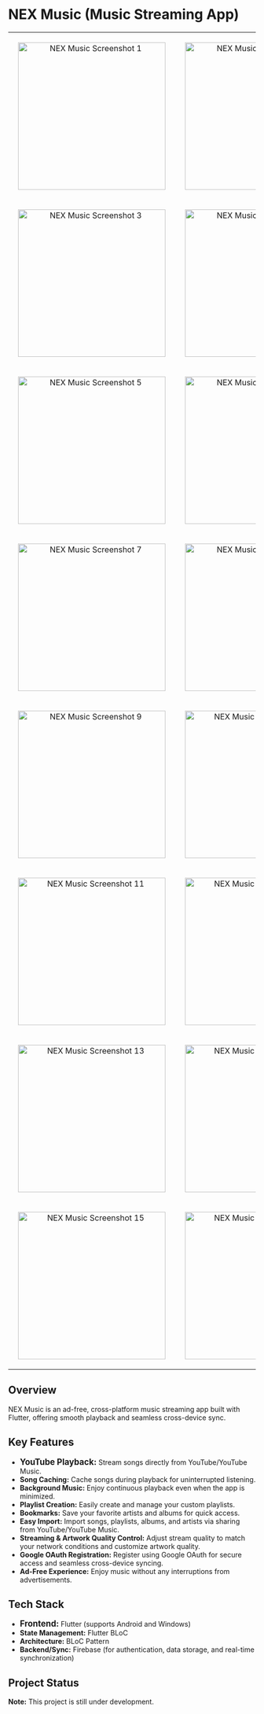 # NEX Music (Music Streaming App)

<table>
  <tr>
    <td align="center" style="padding: 20px;">
      <img src="https://github.com/user-attachments/assets/4b100cfe-beaa-4b83-9d39-8a2cb2976396" alt="NEX Music Screenshot 1" width="300" />
    </td>
    <td align="center" style="padding: 20px;">
      <img src="https://github.com/user-attachments/assets/5364abd9-a5c1-4bb3-8499-009616e152d5" alt="NEX Music Screenshot 2" width="300" />
    </td>
  </tr>
  <tr>
    <td align="center" style="padding: 20px;">
      <img src="https://github.com/user-attachments/assets/2181f7f7-b29c-4389-ad8f-c6e4b3d4e2aa" alt="NEX Music Screenshot 3" width="300" />
    </td>
    <td align="center" style="padding: 20px;">
      <img src="https://github.com/user-attachments/assets/b91602f7-c6f1-410a-8e77-6203cf988d10" alt="NEX Music Screenshot 4" width="300" />
    </td>
  </tr>
   <tr>
    <td align="center" style="padding: 20px;">
      <img src="https://github.com/user-attachments/assets/94c66a97-6940-4fc6-9642-87df410bbaf7" alt="NEX Music Screenshot 5" width="300" />
    </td>
    <td align="center" style="padding: 20px;">
      <img src="https://github.com/user-attachments/assets/54d70e52-dcdf-4a8a-9a8b-a04f60610810" alt="NEX Music Screenshot 6" width="300" />
    </td>
  </tr>
  <tr>
    <td align="center" style="padding: 20px;">
      <img src="https://github.com/user-attachments/assets/b0e0492d-5756-4c2a-84d7-cb136129817c" alt="NEX Music Screenshot 7" width="300" />
    </td>
    <td align="center" style="padding: 20px;">
      <img src="https://github.com/user-attachments/assets/04a08ad8-f442-4439-b237-680dc6bdcda5" alt="NEX Music Screenshot 8" width="300" />
    </td>
  </tr>
    <tr>
    <td align="center" style="padding: 20px;">
      <img src="https://github.com/user-attachments/assets/99dea2a1-c1ec-40e8-b77a-21ff0a391960" alt="NEX Music Screenshot 9" width="300" />
    </td>
    <td align="center" style="padding: 20px;">
      <img src="https://github.com/user-attachments/assets/c359bb06-4792-4519-a901-8e34111c58d9" alt="NEX Music Screenshot 10" width="300" />
    </td>
  </tr>
   <tr>
    <td align="center" style="padding: 20px;">
      <img src="https://github.com/user-attachments/assets/6f7fb1d4-d9aa-47df-91a4-65e3d610bb03" alt="NEX Music Screenshot 11" width="300" />
    </td>
    <td align="center" style="padding: 20px;">
      <img src="https://github.com/user-attachments/assets/7182d3f4-d8da-4eb7-93d8-062e2a0d5e7b" alt="NEX Music Screenshot 12" width="300" />
    </td>
  </tr>
   <tr>
    <td align="center" style="padding: 20px;">
      <img src="https://github.com/user-attachments/assets/cbba2b0f-e35c-4051-bf3f-1137c5fd3896" alt="NEX Music Screenshot 13" width="300" />
    </td>
    <td align="center" style="padding: 20px;">
      <img src="https://github.com/user-attachments/assets/20b9ffda-97e8-4f57-93d0-8dc6e972f0c1" alt="NEX Music Screenshot 14" width="300" />
    </td>
  </tr>
  <tr>
    <td align="center" style="padding: 20px;">
      <img src="https://github.com/user-attachments/assets/103c8941-037a-4909-81ec-a23f08aa9691" alt="NEX Music Screenshot 15" width="300" />
    </td>
    <td align="center" style="padding: 20px;">
      <img src="https://github.com/user-attachments/assets/412a8d7a-91f5-42d3-9cf8-98ab2a99c31f" alt="NEX Music Screenshot 16" width="300" />
    </td>
  </tr>
</table>

## Overview

NEX Music is an ad-free, cross-platform music streaming app built with Flutter, offering smooth playback and seamless cross-device sync.

## Key Features

- <span style="font-size:1.2em;"><strong>YouTube Playback:</strong></span> Stream songs directly from YouTube/YouTube Music.
- **Song Caching:** Cache songs during playback for uninterrupted listening.
- **Background Music:** Enjoy continuous playback even when the app is minimized.
- **Playlist Creation:** Easily create and manage your custom playlists.
- **Bookmarks:** Save your favorite artists and albums for quick access.
- **Easy Import:** Import songs, playlists, albums, and artists via sharing from YouTube/YouTube Music.
- **Streaming & Artwork Quality Control:** Adjust stream quality to match your network conditions and customize artwork quality.
- **Google OAuth Registration:** Register using Google OAuth for secure access and seamless cross-device syncing.
- **Ad-Free Experience:** Enjoy music without any interruptions from advertisements.

## Tech Stack

- <span style="font-size:1.2em;"><strong>Frontend:</strong></span> Flutter (supports Android and Windows)
- **State Management:** Flutter BLoC
- **Architecture:** BLoC Pattern
- **Backend/Sync:** Firebase (for authentication, data storage, and real-time synchronization)
  
## Project Status

**Note:** This project is still under development.
